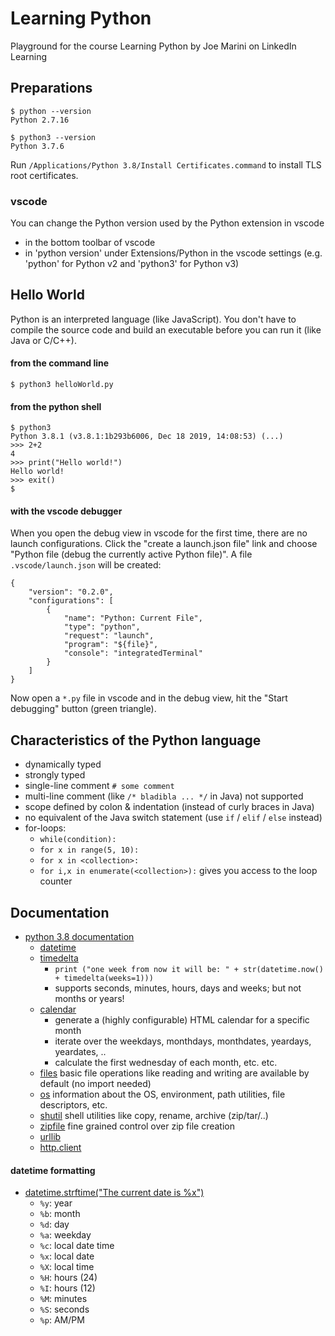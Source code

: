 # Learning Python

Playground for the course Learning Python by Joe Marini on LinkedIn Learning

## Preparations

```
$ python --version
Python 2.7.16

$ python3 --version
Python 3.7.6 
```

Run `/Applications/Python 3.8/Install Certificates.command` to install TLS root certificates.

### vscode
You can change the Python version used by the Python extension in vscode
* in the bottom toolbar of vscode
* in 'python version' under Extensions/Python in the vscode settings (e.g. 'python' for Python v2 and 'python3' for Python v3)

## Hello World

Python is an interpreted language (like JavaScript). You don't have to compile the source code and build an executable before you can run it (like Java or C/C++).

#### from the command line
`$ python3 helloWorld.py` 

#### from the python shell
```
$ python3
Python 3.8.1 (v3.8.1:1b293b6006, Dec 18 2019, 14:08:53) (...)
>>> 2+2
4
>>> print("Hello world!")
Hello world!
>>> exit()
$ 
```

#### with the vscode debugger
When you open the debug view in vscode for the first time, there are no launch configurations. Click the "create a launch.json file" link and choose "Python file (debug the currently active Python file)". A file `.vscode/launch.json` will be created:
```
{
    "version": "0.2.0",
    "configurations": [
        {
            "name": "Python: Current File",
            "type": "python",
            "request": "launch",
            "program": "${file}",
            "console": "integratedTerminal"
        }
    ]
}
```
Now open a `*.py` file in vscode and in the debug view, hit the "Start debugging" button (green triangle).

## Characteristics of the Python language

* dynamically typed
* strongly typed
* single-line comment `# some comment`
* multi-line comment (like `/* bladibla ... */` in Java) not supported 
* scope defined by colon & indentation (instead of curly braces in Java)
* no equivalent of the Java switch statement (use `if` / `elif` / `else` instead)
* for-loops:
  * `while(condition):`
  * `for x in range(5, 10):`
  * `for x in <collection>:`
  * `for i,x in enumerate(<collection>):` gives you access to the loop counter

## Documentation

* [python 3.8 documentation](https://docs.python.org/3.8/index.html)
  * [datetime](https://docs.python.org/3.8/library/datetime.html)
  * [timedelta](https://docs.python.org/3.8/library/datetime.html#timedelta-objects)
    * `print ("one week from now it will be: " + str(datetime.now() + timedelta(weeks=1)))`
    * supports seconds, minutes, hours, days and weeks; but not months or years!
  * [calendar](https://docs.python.org/3.8/library/calendar.html)
    * generate a (highly configurable) HTML calendar for a specific month
    * iterate over the weekdays, monthdays, monthdates, yeardays, yeardates, ..
    * calculate the first wednesday of each month, etc. etc.
  * [files](https://docs.python.org/3.8/library/filesys.html) basic file operations like reading and writing are available by default (no import needed)
  * [os](https://docs.python.org/3.8/library/os.html) information about the OS, environment, path utilities, file descriptors, etc.
  * [shutil](https://docs.python.org/3.8/library/shutil.html) shell utilities like copy, rename, archive (zip/tar/..)
  * [zipfile](https://docs.python.org/3/library/zipfile.html) fine grained control over zip file creation
  * [urllib](https://docs.python.org/3/library/urllib.html)
  * [http.client](https://docs.python.org/3/library/http.client.html)


#### datetime formatting

* [datetime.strftime("The current date is %x")](https://docs.python.org/3.8/library/datetime.html#strftime-strptime-behavior)
  * `%y`: year
  * `%b`: month
  * `%d`: day
  * `%a`: weekday
  * `%c`: local date time
  * `%x`: local date
  * `%X`: local time
  * `%H`: hours (24)
  * `%I`: hours (12)
  * `%M`: minutes
  * `%S`: seconds 
  * `%p`: AM/PM

